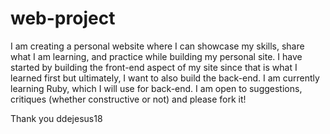 # web-project

I am creating a personal website where I can showcase my skills, share what I am learning, and practice while building my personal site. I have started by building the front-end aspect of my site since that is what I learned first but ultimately, I want to also build the back-end. I am currently learning Ruby, which I will use for back-end. 
I am open to suggestions, critiques (whether constructive or not) and please fork it! 

Thank you
ddejesus18
